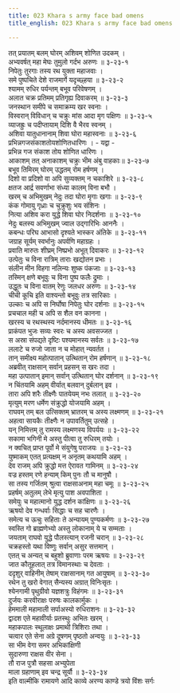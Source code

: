 ```yaml
---
title: 023 Khara s army face bad omens
title_english: 023 Khara s army face bad omens

---
```

तत् प्रयातम् बलम् घोरम् अशिवम् शोणित उदकम् ।  
अभ्यवर्षत् महा मेघः तुमुलो गर्दभ अरुणः ॥ ३-२३-१  
निपेतुः तुरगाः तस्य रथ युक्ता महाजवाः ।  
समे पुष्पचिते देशे राजमार्गे यदृच्छ्हया ॥ ३-२३-२  
श्यामम् रुधिर पर्यन्तम् बभूव परिवेषणम् ।  
अलात चक्र प्रतिमम् प्रतिगृह्य दिवाकरम् ॥ ३-२३-३  
जनस्थान समीपे च समाक्रम्य खर स्वनाः ।  
विस्वरान् विविधान् च चक्रुः मांस आदा मृग पक्षिणः ॥ ३-२३-५  
व्याजह्रुः च पदीप्तायाम् दिशि वै भैरव स्वनम् ।  
अशिवा यातुधानानाम् शिवा घोरा महास्वनाः ॥ ३-२३-६  
प्रभिन्नगजसंकाशतोयशोणितधारिणः । - यद्वा -  
प्रभिन्न गज संकाश तोय शोणित धारिणः ।  
आकाशम् तत् अनाकाशम् चक्रुः भीम अंबु वाहकाः॥ ३-२३-७  
बभूव तिमिरम् घोरम् उद्धतम् रोम हर्षणम् ।  
दिशो वा प्रदिशो वा अपि सुव्यक्तम् न चकाशिरे ॥ ३-२३-८  
क्षतज आर्द्र सवर्णाभा संध्या कालम् विना बभौ ।  
खरम् च अभिमुखम् नेदुः तदा घोरा मृगाः खगाः ॥ ३-२३-९  
कंक गोमायु गृध्राः च चुक्रुशुः भय संशिनः ।  
नित्या अशिव करा युद्धे शिवा घोर निदर्शनाः ॥ ३-२३-१०  
नेदुः बलस्य अभिमुखम् ज्वाल उद्गारिभिः आननैः ।  
कबन्धः परिघ आभासो दृश्यते भास्कर अंतिके ॥ ३-२३-११  
जग्राह सूर्यम् स्वर्भानुः अपर्वणि महाग्रहः ।  
प्रवाति मारुतः शीघ्रम् निष्प्रभो अभूत् दिवाकरः ॥ ३-२३-१२  
उत्पेतुः च विना रात्रिम् ताराः खद्योतन प्रभाः ।  
संलीन मीन विहगा नलिन्यः शुष्क पंकजाः ॥ ३-२३-१३  
तस्मिन् क्षणे बभूवुः च विना पुष्प फलैः द्रुमाः ।  
उद्धूतः च विना वातम् रेणुः जलधर अरुणः ॥ ३-२३-१४  
चीची कूचि इति वाश्यन्तो बभूवुः तत्र सारिकाः ।  
उल्काः च अपि स निर्घोषा निपेतुः घोर दर्शनाः ॥ ३-२३-१५  
प्रचचाल मही च अपि स शैल वन कानना ।  
खरस्य च रथस्थस्य नर्दमानस्य धीमतः ॥ ३-२३-१६  
प्राकंपत भुजः सव्यः स्वरः च अस्य अवसज्जत ।  
स अस्रा संपद्यते दृष्टिः पश्यमानस्य सर्वतः ॥ ३-२३-१७  
ललाटे च रुजो जाता न च मोहात् न्यवर्तत ।  
तान् समीक्ष्य महोत्पातान् उत्थितान् रोम हर्षणान् ॥ ३-२३-१८  
अब्रवीत् राक्षसान् सर्वान् प्रहसन् स खरः तदा ।  
महा उत्पातान् इमान् सर्वान् उत्थितान् घोर दर्शनान् ॥ ३-२३-१९  
न चिंतयामि अहम् वीर्यात् बलवान् दुर्बलान् इव ।  
तारा अपि शरैः तीक्ष्णैः पातयेयम् नभः तलात् ॥ ३-२३-२०  
मृत्युम् मरण धर्मेण संक्रुद्धो योजयामि अहम् ।  
राघवम् तम् बल उत्सिक्तम् भ्रातरम् च अस्य लक्ष्मणम् ॥ ३-२३-२१  
अहत्वा सायकैः तीक्ष्णैः न उपावर्तितुम् उत्सहे ।  
यन् निमित्तम् तु रामस्य लक्ष्मणस्य विपर्ययः ॥ ३-२३-२२  
सकामा भगिनी मे अस्तु पीत्वा तु रुधिरम् तयोः ।  
न क्वचित् प्राप्त पूर्वो मे संयुगेषु पराजयः ॥ ३-२३-२३  
युष्माकम् एतत् प्रत्यक्षम् न अनृतम् कथयामि अहम् ।  
देव राजम् अपि क्रुद्धो मत्त ऐरावत गामिनम् ॥ ३-२३-२४  
वज्र हस्तम् रणे हन्याम् किम् पुनः तौ च मानुषौ ।  
सा तस्य गर्जितम् श्रुत्वा राक्षसाअनाम् महा चमूः ॥ ३-२३-२५  
प्रहर्षम् अतुलम् लेभे मृत्यु पाश अवपाशिता ।  
समेयुः च महात्मानो युद्ध दर्शन कांक्षिणः ॥ ३-२३-२६  
ऋषयो देव गन्धर्वाः सिद्धाः च सह चारणैः ।  
समेत्य च ऊचुः सहिताः ते अन्यायम् पुण्यकर्मणः ॥ ३-२३-२७  
स्वस्ति गो ब्राह्मणेभ्यो अस्तु लोकानाम् ये च सम्मताः ।  
जयताम् राघवो युद्धे पौलस्त्यान् रजनी चरान् ॥ ३-२३-२८  
चक्रहस्तो यथा विष्णुः सर्वान् असुर सत्तमान् ।  
एतत् च अन्यत् च बहुशो ब्रुवाणाः परम ऋषयः ॥ ३-२३-२९  
जात कौतूहलात् तत्र विमानस्थाः च देवताः ।  
ददृशुर् वाहिनीम् तेषाम् राक्षसानाम् गत आयुषाम् ॥ ३-२३-३०  
रथेन तु खरो वेगात् सैन्यस्य अग्रात् विनिःसृतः ।  
श्येनगामी पृथुग्रीवो यज्ञशत्रुः विहंगमः ॥ ३-२३-३१  
दुर्जयः करवीराक्षः परुषः कालकार्मुकः ।  
हेममाली महामाली सर्पाअस्यो रुधिराशनः ॥ ३-२३-३२  
द्वादश एते महावीर्याः प्रतस्थुः अभितः खरम् ।  
महाकपालः स्थूलाक्षः प्रमाथी त्रिशिराः तथा ।  
चत्वार एते सेना अग्रे दूषणम् पृष्ठतो अन्वयुः ॥ ३-२३-३३  
सा भीम वेगा समर अभिकांक्षिणी  
सुदारुणा राक्षस वीर सेना ।  
तौ राज पुत्रौ सहसा अभ्युपेता  
माला ग्रहाणाम् इव चन्द्र सूर्यौ ॥ ३-२३-३४  
इति वाल्मीकि रामायणे आदि काव्ये अरण्य काण्डे त्रयो विंशः सर्गः